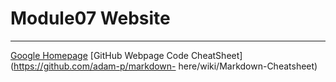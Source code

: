 # Module07 Website
---
[Google Homepage](https://www.google.com "Google's Homepage")
[GitHub Webpage Code CheatSheet](https://github.com/adam-p/markdown-
here/wiki/Markdown-Cheatsheet)
